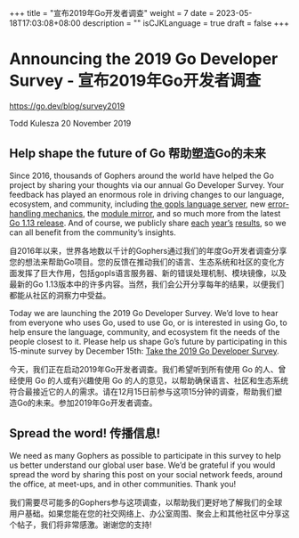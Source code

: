 +++
title = "宣布2019年Go开发者调查"
weight = 7
date = 2023-05-18T17:03:08+08:00
description = ""
isCJKLanguage = true
draft = false
+++

# Announcing the 2019 Go Developer Survey - 宣布2019年Go开发者调查

https://go.dev/blog/survey2019

Todd Kulesza
20 November 2019

## Help shape the future of Go 帮助塑造Go的未来

Since 2016, thousands of Gophers around the world have helped the Go project by sharing your thoughts via our annual Go Developer Survey. Your feedback has played an enormous role in driving changes to our language, ecosystem, and community, including [the gopls language server](https://about.sourcegraph.com/go/gophercon-2019-go-pls-stop-breaking-my-editor), new [error-handling mechanics](https://blog.golang.org/go1.13-errors), the [module mirror](https://blog.golang.org/module-mirror-launch), and so much more from the latest [Go 1.13 release](https://blog.golang.org/go1.13). And of course, we publicly share [each](https://blog.golang.org/survey2016-results) [year’s](https://blog.golang.org/survey2017-results) [results](https://blog.golang.org/survey2018-results), so we can all benefit from the community’s insights.

自2016年以来，世界各地数以千计的Gophers通过我们的年度Go开发者调查分享您的想法来帮助Go项目。您的反馈在推动我们的语言、生态系统和社区的变化方面发挥了巨大作用，包括gopls语言服务器、新的错误处理机制、模块镜像，以及最新的Go 1.13版本中的许多内容。当然，我们会公开分享每年的结果，以便我们都能从社区的洞察力中受益。

Today we are launching the 2019 Go Developer Survey. We’d love to hear from everyone who uses Go, used to use Go, or is interested in using Go, to help ensure the language, community, and ecosystem fit the needs of the people closest to it. Please help us shape Go’s future by participating in this 15-minute survey by December 15th: [Take the 2019 Go Developer Survey](https://google.qualtrics.com/jfe/form/SV_b1xqnBCMpZAhJZ3).

今天，我们正在启动2019年Go开发者调查。我们希望听到所有使用 Go 的人、曾经使用 Go 的人或有兴趣使用 Go 的人的意见，以帮助确保语言、社区和生态系统符合最接近它的人的需求。请在12月15日前参与这项15分钟的调查，帮助我们塑造Go的未来。参加2019年Go开发者调查。

## Spread the word! 传播信息!

We need as many Gophers as possible to participate in this survey to help us better understand our global user base. We’d be grateful if you would spread the word by sharing this post on your social network feeds, around the office, at meet-ups, and in other communities. Thank you!

我们需要尽可能多的Gophers参与这项调查，以帮助我们更好地了解我们的全球用户基础。如果您能在您的社交网络上、办公室周围、聚会上和其他社区中分享这个帖子，我们将非常感激。谢谢您的支持!
